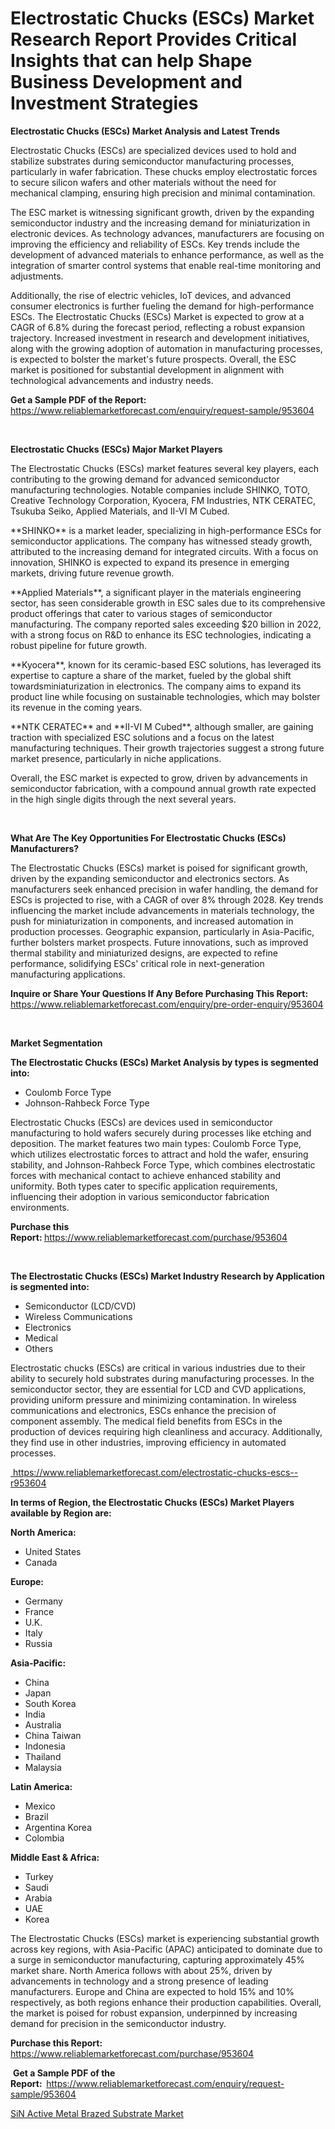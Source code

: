<p><h1>Electrostatic Chucks (ESCs) Market Research Report Provides Critical Insights that can help Shape Business Development and Investment Strategies</h1></p><p><strong>Electrostatic Chucks (ESCs) Market Analysis and Latest Trends</strong></p>
<p><p>Electrostatic Chucks (ESCs) are specialized devices used to hold and stabilize substrates during semiconductor manufacturing processes, particularly in wafer fabrication. These chucks employ electrostatic forces to secure silicon wafers and other materials without the need for mechanical clamping, ensuring high precision and minimal contamination.</p><p>The ESC market is witnessing significant growth, driven by the expanding semiconductor industry and the increasing demand for miniaturization in electronic devices. As technology advances, manufacturers are focusing on improving the efficiency and reliability of ESCs. Key trends include the development of advanced materials to enhance performance, as well as the integration of smarter control systems that enable real-time monitoring and adjustments.</p><p>Additionally, the rise of electric vehicles, IoT devices, and advanced consumer electronics is further fueling the demand for high-performance ESCs. The Electrostatic Chucks (ESCs) Market is expected to grow at a CAGR of 6.8% during the forecast period, reflecting a robust expansion trajectory. Increased investment in research and development initiatives, along with the growing adoption of automation in manufacturing processes, is expected to bolster the market's future prospects. Overall, the ESC market is positioned for substantial development in alignment with technological advancements and industry needs.</p></p>
<p><strong>Get a Sample PDF of the Report:&nbsp;</strong> <a href="https://www.reliablemarketforecast.com/enquiry/request-sample/953604?utm_campaign=1110&utm_medium=2&utm_source=Github&utm_content=ia&utm_term=12022025&utm_id=electrostatic-chucks-escs">https://www.reliablemarketforecast.com/enquiry/request-sample/953604</a></p>
<p>&nbsp;</p>
<p><strong>Electrostatic Chucks (ESCs) Major Market Players</strong></p>
<p><p>The Electrostatic Chucks (ESCs) market features several key players, each contributing to the growing demand for advanced semiconductor manufacturing technologies. Notable companies include SHINKO, TOTO, Creative Technology Corporation, Kyocera, FM Industries, NTK CERATEC, Tsukuba Seiko, Applied Materials, and II-VI M Cubed.</p><p>**SHINKO** is a market leader, specializing in high-performance ESCs for semiconductor applications. The company has witnessed steady growth, attributed to the increasing demand for integrated circuits. With a focus on innovation, SHINKO is expected to expand its presence in emerging markets, driving future revenue growth.</p><p>**Applied Materials**, a significant player in the materials engineering sector, has seen considerable growth in ESC sales due to its comprehensive product offerings that cater to various stages of semiconductor manufacturing. The company reported sales exceeding $20 billion in 2022, with a strong focus on R&D to enhance its ESC technologies, indicating a robust pipeline for future growth.</p><p>**Kyocera**, known for its ceramic-based ESC solutions, has leveraged its expertise to capture a share of the market, fueled by the global shift towardsminiaturization in electronics. The company aims to expand its product line while focusing on sustainable technologies, which may bolster its revenue in the coming years.</p><p>**NTK CERATEC** and **II-VI M Cubed**, although smaller, are gaining traction with specialized ESC solutions and a focus on the latest manufacturing techniques. Their growth trajectories suggest a strong future market presence, particularly in niche applications.</p><p>Overall, the ESC market is expected to grow, driven by advancements in semiconductor fabrication, with a compound annual growth rate expected in the high single digits through the next several years.</p></p>
<p>&nbsp;</p>
<p><strong>What Are The Key Opportunities For Electrostatic Chucks (ESCs) Manufacturers?</strong></p>
<p><p>The Electrostatic Chucks (ESCs) market is poised for significant growth, driven by the expanding semiconductor and electronics sectors. As manufacturers seek enhanced precision in wafer handling, the demand for ESCs is projected to rise, with a CAGR of over 8% through 2028. Key trends influencing the market include advancements in materials technology, the push for miniaturization in components, and increased automation in production processes. Geographic expansion, particularly in Asia-Pacific, further bolsters market prospects. Future innovations, such as improved thermal stability and miniaturized designs, are expected to refine performance, solidifying ESCs' critical role in next-generation manufacturing applications.</p></p>
<p><strong>Inquire or Share Your Questions If Any Before Purchasing This Report:</strong> <a href="https://www.reliablemarketforecast.com/enquiry/pre-order-enquiry/953604?utm_campaign=1110&utm_medium=2&utm_source=Github&utm_content=ia&utm_term=12022025&utm_id=electrostatic-chucks-escs">https://www.reliablemarketforecast.com/enquiry/pre-order-enquiry/953604</a></p>
<p>&nbsp;</p>
<p><strong>Market Segmentation</strong></p>
<p><strong>The Electrostatic Chucks (ESCs) Market Analysis by types is segmented into:</strong></p>
<p><ul><li>Coulomb Force Type</li><li>Johnson-Rahbeck Force Type</li></ul></p>
<p><p>Electrostatic Chucks (ESCs) are devices used in semiconductor manufacturing to hold wafers securely during processes like etching and deposition. The market features two main types: Coulomb Force Type, which utilizes electrostatic forces to attract and hold the wafer, ensuring stability, and Johnson-Rahbeck Force Type, which combines electrostatic forces with mechanical contact to achieve enhanced stability and uniformity. Both types cater to specific application requirements, influencing their adoption in various semiconductor fabrication environments.</p></p>
<p><strong>Purchase this Report:&nbsp;</strong><a href="https://www.reliablemarketforecast.com/purchase/953604?utm_campaign=1110&utm_medium=2&utm_source=Github&utm_content=ia&utm_term=12022025&utm_id=electrostatic-chucks-escs">https://www.reliablemarketforecast.com/purchase/953604</a></p>
<p>&nbsp;</p>
<p><strong>The Electrostatic Chucks (ESCs) Market Industry Research by Application is segmented into:</strong></p>
<p><ul><li>Semiconductor (LCD/CVD)</li><li>Wireless Communications</li><li>Electronics</li><li>Medical</li><li>Others</li></ul></p>
<p><p>Electrostatic chucks (ESCs) are critical in various industries due to their ability to securely hold substrates during manufacturing processes. In the semiconductor sector, they are essential for LCD and CVD applications, providing uniform pressure and minimizing contamination. In wireless communications and electronics, ESCs enhance the precision of component assembly. The medical field benefits from ESCs in the production of devices requiring high cleanliness and accuracy. Additionally, they find use in other industries, improving efficiency in automated processes.</p></p>
<p><a href="https://www.reliablemarketforecast.com/electrostatic-chucks-escs--r953604?utm_campaign=1110&utm_medium=2&utm_source=Github&utm_content=ia&utm_term=12022025&utm_id=electrostatic-chucks-escs">&nbsp;https://www.reliablemarketforecast.com/electrostatic-chucks-escs--r953604</a></p>
<p><strong>In terms of Region, the Electrostatic Chucks (ESCs) Market Players available by Region are:</strong></p>
<p>
    <p> <strong> North America: </strong>
        <ul>
            <li>United States</li>
            <li>Canada</li>
        </ul>
        </p> 
    <p> <strong> Europe: </strong>
        <ul>
            <li>Germany</li>
            <li>France</li>
            <li>U.K.</li>
            <li>Italy</li>
            <li>Russia</li>
        </ul>
        </p> 
    <p> <strong> Asia-Pacific: </strong>
        <ul>
            <li>China</li>
            <li>Japan</li>
            <li>South Korea</li>
            <li>India</li>
            <li>Australia</li>
            <li>China Taiwan</li>
            <li>Indonesia</li>
            <li>Thailand</li>
            <li>Malaysia</li>
        </ul>
        </p> 
    <p> <strong> Latin America: </strong>
        <ul>
            <li>Mexico</li>
            <li>Brazil</li>
            <li>Argentina Korea</li>
            <li>Colombia</li>
        </ul>
        </p> 
    <p> <strong> Middle East & Africa: </strong>
        <ul>
            <li>Turkey</li>
            <li>Saudi</li>
            <li>Arabia</li>
            <li>UAE</li>
            <li>Korea</li>
        </ul>
    </p>
    </p>
<p><p>The Electrostatic Chucks (ESCs) market is experiencing substantial growth across key regions, with Asia-Pacific (APAC) anticipated to dominate due to a surge in semiconductor manufacturing, capturing approximately 45% market share. North America follows with about 25%, driven by advancements in technology and a strong presence of leading manufacturers. Europe and China are expected to hold 15% and 10% respectively, as both regions enhance their production capabilities. Overall, the market is poised for robust expansion, underpinned by increasing demand for precision in the semiconductor industry.</p></p>
<p><strong>Purchase this Report: </strong><a href="https://www.reliablemarketforecast.com/purchase/953604?utm_campaign=1110&utm_medium=2&utm_source=Github&utm_content=ia&utm_term=12022025&utm_id=electrostatic-chucks-escs">https://www.reliablemarketforecast.com/purchase/953604</a></p>
<p>&nbsp;<strong>Get a Sample PDF of the Report:&nbsp;&nbsp;</strong><a href="https://www.reliablemarketforecast.com/enquiry/request-sample/953604?utm_campaign=1110&utm_medium=2&utm_source=Github&utm_content=ia&utm_term=12022025&utm_id=electrostatic-chucks-escs">https://www.reliablemarketforecast.com/enquiry/request-sample/953604</a></p>
<p><strong></strong></p>
<p><p><a href="https://github.com/WillieWoodard/Market-Research-Report-List-7/blob/main/sin-active-metal-brazed-substrate-market.md?utm_campaign=1110&utm_medium=2&utm_source=Github&utm_content=ia&utm_term=12022025&utm_id=electrostatic-chucks-escs">SiN Active Metal Brazed Substrate Market</a></p></p>